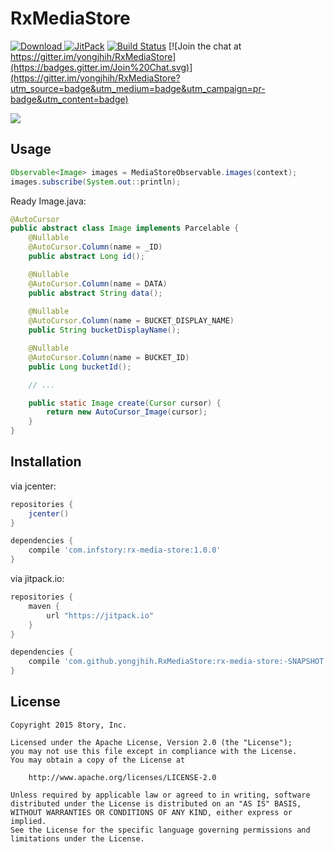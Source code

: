 # RxMediaStore

[![Download](https://api.bintray.com/packages/yongjhih/maven/RxMediaStore/images/download.svg) ](https://bintray.com/yongjhih/maven/RxMediaStore/_latestVersion)
[![JitPack](https://img.shields.io/github/tag/yongjhih/RxMediaStore.svg?label=JitPack)](https://jitpack.io/#yongjhih/RxMediaStore)
[![Build Status](https://travis-ci.org/yongjhih/RxMediaStore.svg)](https://travis-ci.org/yongjhih/RxMediaStore)
[![Join the chat at https://gitter.im/yongjhih/RxMediaStore](https://badges.gitter.im/Join%20Chat.svg)](https://gitter.im/yongjhih/RxMediaStore?utm_source=badge&utm_medium=badge&utm_campaign=pr-badge&utm_content=badge)

![](art/RxMediaStore.png)

## Usage

```java
Observable<Image> images = MediaStoreObservable.images(context);
images.subscribe(System.out::println);
```

Ready Image.java:

```java
@AutoCursor
public abstract class Image implements Parcelable {
    @Nullable
    @AutoCursor.Column(name = _ID)
    public abstract Long id();

    @Nullable
    @AutoCursor.Column(name = DATA)
    public abstract String data();
 
    @Nullable
    @AutoCursor.Column(name = BUCKET_DISPLAY_NAME)
    public String bucketDisplayName();

    @Nullable
    @AutoCursor.Column(name = BUCKET_ID)
    public Long bucketId();

    // ...

    public static Image create(Cursor cursor) {
        return new AutoCursor_Image(cursor);
    }
}
```

## Installation

via jcenter:

```gradle
repositories {
    jcenter()
}

dependencies {
    compile 'com.infstory:rx-media-store:1.0.0'
}
```

via jitpack.io:

```gradle
repositories {
    maven {
        url "https://jitpack.io"
    }
}

dependencies {
    compile 'com.github.yongjhih.RxMediaStore:rx-media-store:-SNAPSHOT'
}
```

## License

```
Copyright 2015 8tory, Inc.

Licensed under the Apache License, Version 2.0 (the "License");
you may not use this file except in compliance with the License.
You may obtain a copy of the License at

    http://www.apache.org/licenses/LICENSE-2.0

Unless required by applicable law or agreed to in writing, software
distributed under the License is distributed on an "AS IS" BASIS,
WITHOUT WARRANTIES OR CONDITIONS OF ANY KIND, either express or implied.
See the License for the specific language governing permissions and
limitations under the License.
```
